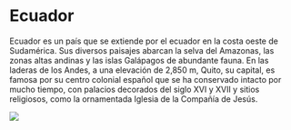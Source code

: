 # Ecuador


Ecuador es un país que se extiende por el ecuador en la costa oeste de Sudamérica. Sus diversos paisajes abarcan la selva del Amazonas, las zonas altas andinas y las islas Galápagos de abundante fauna. En las laderas de los Andes, a una elevación de 2,850 m, Quito, su capital, es famosa por su centro colonial español que se ha conservado intacto por mucho tiempo, con palacios decorados del siglo XVI y XVII y sitios religiosos, como la ornamentada Iglesia de la Compañía de Jesús.

![](https://upload.wikimedia.org/wikipedia/commons/e/e8/Flag_of_Ecuador.svg)
